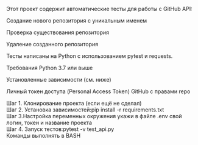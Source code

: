 Этот проект содержит автоматические тесты для работы с GitHub API:

Создание нового репозитория с уникальным именем

Проверка существования репозитория

Удаление созданного репозитория

Тесты написаны на Python с использованием pytest и requests.

Требования
Python 3.7 или выше

Установленные зависимости (см. ниже)

Личный токен доступа (Personal Access Token) GitHub с правами repo

Шаг 1. Клонирование проекта (если ещё не сделал)  
Шаг 2. Установка зависимостей:pip install -r requirements.txt  
Шаг 3.Настройка переменных окружения укажи в файле .env свой логин, токен и название проекта  
Шаг 4. Запуск тестов:pytest -v test_api.py  
Команды выполнять в BASH  
